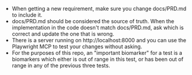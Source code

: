 - When getting a new requirement, make sure you change docs/PRD.md to include it.
- docs/PRD.md should be considered the source of truth. When the implementation in the
  code doesn't match docs/PRD.md, ask which is correct and update the one that is wrong.
- There is a server running on http://localhost:8000 and you can use the Playwright MCP
  to test your changes without asking.
- For the purposes of this repo, an "important biomarker" for a test is a biomarkers
  which either is out of range in this test, or has been out of range in any of the
  previous three tests.
